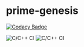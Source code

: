# prime-genesis

[![Codacy Badge](https://api.codacy.com/project/badge/Grade/28479fc8fb2c4793a228e03e7819ce34)](https://app.codacy.com/manual/stepin104704/prime-genesis?utm_source=github.com&utm_medium=referral&utm_content=stepin104704/prime-genesis&utm_campaign=Badge_Grade_Dashboard)

![C/C++ CI](https://github.com/stepin104704/prime-genesis/workflows/C/C++%20CI/badge.svg)
![C/C++ CI](https://github.com/stepin104704/prime-genesis/workflows/C/C++%20CI/badge.svg)
